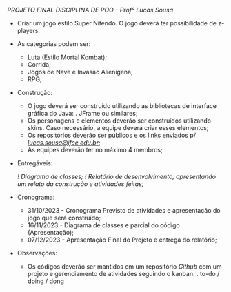 *PROJETO FINAL*
*DISCIPLINA DE POO - Prof° Lucas Sousa*

+ Criar um jogo estilo Super Nitendo. O jogo deverá ter possibilidade de z-players.

+ As categorias podem ser:

    - Luta (Estilo Mortal Kombat);
    - Corrida;
    - Jogos de Nave e Invasão Alienígena;
    - RPG;

+ Construção:

    - O jogo deverá ser construído utilizando as bibliotecas de interface gráfica do Java:
        . JFrame ou similares;
    - Os personagens e elementos deverão ser construídos utilizando skins. Caso necessário,
    a equipe deverá criar esses elementos;
    - Os repositórios deverão ser públicos e os links enviados p/ *lucas.sousa@ifce.edu.br*;
    - As equipes deverão ter no máximo 4 membros;
    
+ Entregáveis:
    
    *! Diagrama de classes;*
    *! Relatório de desenvolvimento, apresentando um relato da construção e atividades feitas;*

+ Cronograma:
    
    - 31/10/2023 - Cronograma Previsto de atividades e apresentação do jogo que será construído;
    - 16/11/2023 - Diagrama de classes e parcial do código (Apresentação);
    - 07/12/2023 - Apresentação Final do Projeto e entrega do relatório;

+ Observações:

    - Os códigos deverão ser mantidos em um repositório *Github* com um projeto e gerenciamento de
    atividades seguindo o kanban:
        . to-do / doing / dong 

